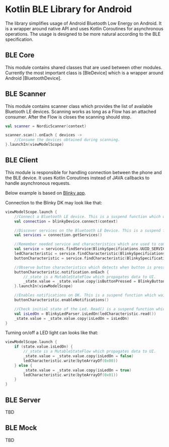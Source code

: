 # Kotlin BLE Library for Android

The library simplifies usage of Android Bluetooth Low Energy on Android. It is a wrapper around
native API and uses Kotlin Coroutines for asynchronous operations. The usage is designed to be more
natural according to the BLE specification.

## BLE Core
This module contains shared classes that are used between other modules. Currently the most important
class is [BleDevice] which is a wrapper around Android [BluetoothDevice].

## BLE Scanner
This module contains scanner class which provides the list of available Bluetooth LE devices. Scanning
works as long as a Flow has an attached consumer. After the Flow is closes the scanning should stop.

```kotlin
val scanner = NordicScanner(context)

scanner.scan().onEach { devices ->
    //Consume the devices obtained during scanning.
}.launchIn(viewModelScope)
```

## BLE Client
This module is responsible for handling connection between the phone and the BLE device. It uses
Kotlin Coroutines instead of JAVA callbacks to handle asynchronous requests.

Below example is based on [Blinky app](https://github.com/NordicSemiconductor/Android-nRF-Blinky).

Connection to the Blinky DK may look like that:
```kotlin
viewModelScope.launch {
    //Connect a Bluetooth LE device. This is a suspend function which waits until device is in conncted state.
    val connection = blinkyDevice.connect(context)

    //Discover services on the Bluetooth LE Device. This is a suspend function which waits until device discovery is finished.
    val services = connection.getServices()

    //Remember needed service and characteristics which are used to communicate with the DK.
    val service = services.findService(BlinkySpecifications.UUID_SERVICE_DEVICE)!!
    ledCharacteristic = service.findCharacteristic(BlinkySpecifications.UUID_LED_CHAR)!!
    buttonCharacteristic = service.findCharacteristic(BlinkySpecifications.UUID_BUTTON_CHAR)!!

    //Observe button characteristics which detects when button is pressed.
    buttonCharacteristic.notification.onEach {
        //_state is a MutableStateFlow which propagates data to UI.
        _state.value = _state.value.copy(isButtonPressed = BlinkyButtonParser.isButtonPressed(it))
    }.launchIn(viewModelScope)

    //Enables notifications on DK. This is a suspend function which waits until notification is enabled.
    buttonCharacteristic.enableNotifications()

    //Check initial state of the Led. Read() is a suspend function which waits until the value is read from the DK.
    val isLedOn = BlinkyLedParser.isLedOn(ledCharacteristic.read())
    _state.value = _state.value.copy(isLedOn = isLedOn)
}
```

Turning on/off a LED light can looks like that:
```kotlin
viewModelScope.launch {
    if (state.value.isLedOn) {
        //_state is a MutableStateFlow which propagates data to UI.
        _state.value = _state.value.copy(isLedOn = false)
        ledCharacteristic.write(byteArrayOf(0x00))
    } else {
        _state.value = _state.value.copy(isLedOn = true)
        ledCharacteristic.write(byteArrayOf(0x01))
    }
}
```

## BLE Server
TBD

## BLE Mock
TBD